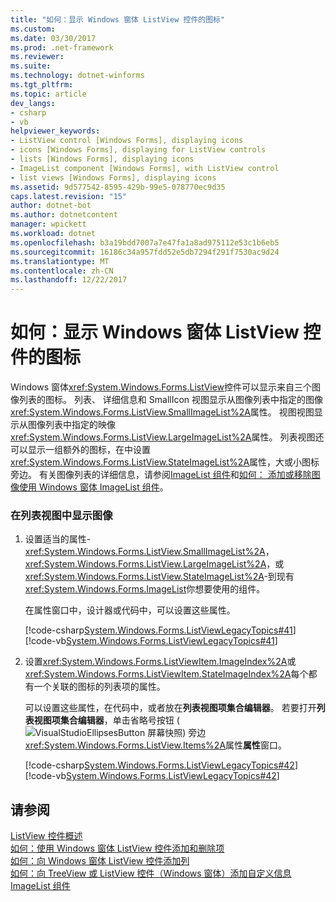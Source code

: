 ```yaml
---
title: "如何：显示 Windows 窗体 ListView 控件的图标"
ms.custom: 
ms.date: 03/30/2017
ms.prod: .net-framework
ms.reviewer: 
ms.suite: 
ms.technology: dotnet-winforms
ms.tgt_pltfrm: 
ms.topic: article
dev_langs:
- csharp
- vb
helpviewer_keywords:
- ListView control [Windows Forms], displaying icons
- icons [Windows Forms], displaying for ListView controls
- lists [Windows Forms], displaying icons
- ImageList component [Windows Forms], with ListView control
- list views [Windows Forms], displaying icons
ms.assetid: 9d577542-8595-429b-99e5-078770ec9d35
caps.latest.revision: "15"
author: dotnet-bot
ms.author: dotnetcontent
manager: wpickett
ms.workload: dotnet
ms.openlocfilehash: b3a19bdd7007a7e47fa1a8ad975112e53c1b6eb5
ms.sourcegitcommit: 16186c34a957fdd52e5db7294f291f7530ac9d24
ms.translationtype: MT
ms.contentlocale: zh-CN
ms.lasthandoff: 12/22/2017
---
```

# <a name="how-to-display-icons-for-the-windows-forms-listview-control"></a>如何：显示 Windows 窗体 ListView 控件的图标
Windows 窗体<xref:System.Windows.Forms.ListView>控件可以显示来自三个图像列表的图标。 列表、 详细信息和 SmallIcon 视图显示从图像列表中指定的图像<xref:System.Windows.Forms.ListView.SmallImageList%2A>属性。 视图视图显示从图像列表中指定的映像<xref:System.Windows.Forms.ListView.LargeImageList%2A>属性。 列表视图还可以显示一组额外的图标，在中设置<xref:System.Windows.Forms.ListView.StateImageList%2A>属性，大或小图标旁边。 有关图像列表的详细信息，请参阅[ImageList 组件](../../../../docs/framework/winforms/controls/imagelist-component-windows-forms.md)和[如何： 添加或移除图像使用 Windows 窗体 ImageList 组件](../../../../docs/framework/winforms/controls/how-to-add-or-remove-images-with-the-windows-forms-imagelist-component.md)。  
  
### <a name="to-display-images-in-a-list-view"></a>在列表视图中显示图像  
  
1.  设置适当的属性-<xref:System.Windows.Forms.ListView.SmallImageList%2A>， <xref:System.Windows.Forms.ListView.LargeImageList%2A>，或<xref:System.Windows.Forms.ListView.StateImageList%2A>-到现有<xref:System.Windows.Forms.ImageList>你想要使用的组件。  
  
     在属性窗口中，设计器或代码中，可以设置这些属性。  
  
     [!code-csharp[System.Windows.Forms.ListViewLegacyTopics#41](../../../../samples/snippets/csharp/VS_Snippets_Winforms/System.Windows.Forms.ListViewLegacyTopics/CS/Class1.cs#41)]
     [!code-vb[System.Windows.Forms.ListViewLegacyTopics#41](../../../../samples/snippets/visualbasic/VS_Snippets_Winforms/System.Windows.Forms.ListViewLegacyTopics/VB/Class1.vb#41)]  
  
2.  设置<xref:System.Windows.Forms.ListViewItem.ImageIndex%2A>或<xref:System.Windows.Forms.ListViewItem.StateImageIndex%2A>每个都有一个关联的图标的列表项的属性。  
  
     可以设置这些属性，在代码中，或者放在**列表视图项集合编辑器**。 若要打开**列表视图项集合编辑器**，单击省略号按钮 (![VisualStudioEllipsesButton 屏幕快照](../../../../docs/framework/winforms/media/vbellipsesbutton.png "vbEllipsesButton")) 旁边<xref:System.Windows.Forms.ListView.Items%2A>属性**属性**窗口。  
  
     [!code-csharp[System.Windows.Forms.ListViewLegacyTopics#42](../../../../samples/snippets/csharp/VS_Snippets_Winforms/System.Windows.Forms.ListViewLegacyTopics/CS/Class1.cs#42)]
     [!code-vb[System.Windows.Forms.ListViewLegacyTopics#42](../../../../samples/snippets/visualbasic/VS_Snippets_Winforms/System.Windows.Forms.ListViewLegacyTopics/VB/Class1.vb#42)]  
  
## <a name="see-also"></a>请参阅  
 [ListView 控件概述](../../../../docs/framework/winforms/controls/listview-control-overview-windows-forms.md)  
 [如何：使用 Windows 窗体 ListView 控件添加和删除项](../../../../docs/framework/winforms/controls/how-to-add-and-remove-items-with-the-windows-forms-listview-control.md)  
 [如何：向 Windows 窗体 ListView 控件添加列](../../../../docs/framework/winforms/controls/how-to-add-columns-to-the-windows-forms-listview-control.md)  
 [如何：向 TreeView 或 ListView 控件（Windows 窗体）添加自定义信息](../../../../docs/framework/winforms/controls/add-custom-information-to-a-treeview-or-listview-control-wf.md)  
 [ImageList 组件](../../../../docs/framework/winforms/controls/imagelist-component-windows-forms.md)
